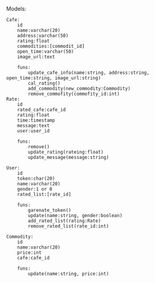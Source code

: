 Models:

	Cafe:
		id
		name:varchar(20)
		address:varchar(50)
		rating:float
		commodities:[commodit_id]
		open_time:varchar(50)
		image_url:text

		funs:
			update_cafe_info(name:string, address:string, open_time:string, image_url:string)
			cal_rating()
			add_commodity(new_commodity:Commodity)
			remove_commofity(commofity_id:int)
	Rate:
		id
		rated_cafe:cafe_id
		rating:float
		time:timestamp
		message:text
		user:user_id

		funs:
			remove()
			update_rating(rateing:float)
			update_message(message:string)

	User:
		id
		token:char(20)
		name:varchar(20)
		gender:1 or 0
		rated_list:[rate_id]

		funs:
			garenate_token()
			update(name:string, gender:boolean)
			add_rated_list(rating:Rate)
			remove_rated_list(rate_id:int)

	Commodity:
		id
		name:varchar(20)
		price:int
		cafe:cafe_id

		funs:
			update(name:string, price:int)

